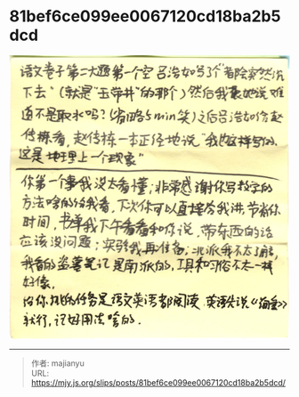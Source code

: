 # 81bef6ce099ee0067120cd18ba2b5dcd

![81bef6ce099ee0067120cd18ba2b5dcd.png](../../images/81bef6ce099ee0067120cd18ba2b5dcd.png)

---

> 作者: majianyu  
> URL: https://mjy.js.org/slips/posts/81bef6ce099ee0067120cd18ba2b5dcd/  

